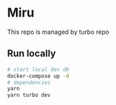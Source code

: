 # Miru

This repo is managed by turbo repo

## Run locally
```bash
# start local dev db
docker-compose up -d
# dependencies
yarn 
yarn turbo dev
```